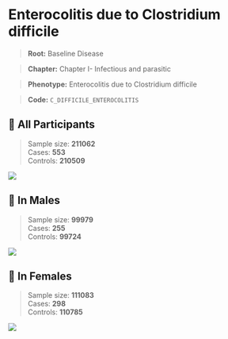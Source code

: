 # Enterocolitis due to Clostridium difficile

> **Root:** Baseline Disease  

> **Chapter:** Chapter I- Infectious and parasitic  

> **Phenotype:** Enterocolitis due to Clostridium difficile  

> **Code:** `C_DIFFICILE_ENTEROCOLITIS`

## 🧪 All Participants  
> Sample size: **211062**  
> Cases: **553**  
> Controls: **210509**
<img src="/Disease/Figures/ALL/Incidence/C_DIFFICILE_ENTEROCOLITIS.png"/>
<CsvTable src="/public/Disease/Data/ALL/Incidence/COX_C_DIFFICILE_ENTEROCOLITIS.csv" label="🔍 View full results" />

## 👨 In Males  
> Sample size: **99979**  
> Cases: **255**  
> Controls: **99724**
<img src="/Disease/Figures/Male/Incidence/C_DIFFICILE_ENTEROCOLITIS.png"/>
<CsvTable src="/public/Disease/Data/Male/Incidence/COX_C_DIFFICILE_ENTEROCOLITIS.csv" label="🔍 View full results" />

## 👩 In Females  
> Sample size: **111083**  
> Cases: **298**  
> Controls: **110785**
<img src="/Disease/Figures/Female/Incidence/C_DIFFICILE_ENTEROCOLITIS.png"/>
<CsvTable src="/public/Disease/Data/Female/Incidence/COX_C_DIFFICILE_ENTEROCOLITIS.csv" label="🔍 View full results" />
